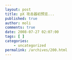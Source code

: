 ```yaml
---
layout: post
title: pX 攻击器初预览...
published: true
author: moli
comments: true
date: 2008-07-27 02:07:00
tags: [ ]
categories:
    - uncategorized
permalink: /archives/200.html
---
```

